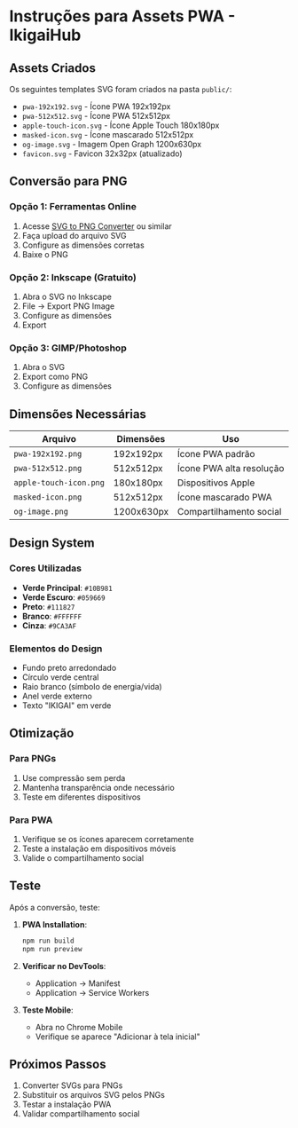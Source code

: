 # Instruções para Assets PWA - IkigaiHub

## Assets Criados

Os seguintes templates SVG foram criados na pasta `public/`:

- `pwa-192x192.svg` - Ícone PWA 192x192px
- `pwa-512x512.svg` - Ícone PWA 512x512px  
- `apple-touch-icon.svg` - Ícone Apple Touch 180x180px
- `masked-icon.svg` - Ícone mascarado 512x512px
- `og-image.svg` - Imagem Open Graph 1200x630px
- `favicon.svg` - Favicon 32x32px (atualizado)

## Conversão para PNG

### Opção 1: Ferramentas Online
1. Acesse [SVG to PNG Converter](https://convertio.co/svg-png/) ou similar
2. Faça upload do arquivo SVG
3. Configure as dimensões corretas
4. Baixe o PNG

### Opção 2: Inkscape (Gratuito)
1. Abra o SVG no Inkscape
2. File → Export PNG Image
3. Configure as dimensões
4. Export

### Opção 3: GIMP/Photoshop
1. Abra o SVG
2. Export como PNG
3. Configure as dimensões

## Dimensões Necessárias

| Arquivo | Dimensões | Uso |
|---------|-----------|-----|
| `pwa-192x192.png` | 192x192px | Ícone PWA padrão |
| `pwa-512x512.png` | 512x512px | Ícone PWA alta resolução |
| `apple-touch-icon.png` | 180x180px | Dispositivos Apple |
| `masked-icon.png` | 512x512px | Ícone mascarado PWA |
| `og-image.png` | 1200x630px | Compartilhamento social |

## Design System

### Cores Utilizadas
- **Verde Principal**: `#10B981`
- **Verde Escuro**: `#059669` 
- **Preto**: `#111827`
- **Branco**: `#FFFFFF`
- **Cinza**: `#9CA3AF`

### Elementos do Design
- Fundo preto arredondado
- Círculo verde central
- Raio branco (símbolo de energia/vida)
- Anel verde externo
- Texto "IKIGAI" em verde

## Otimização

### Para PNGs
1. Use compressão sem perda
2. Mantenha transparência onde necessário
3. Teste em diferentes dispositivos

### Para PWA
1. Verifique se os ícones aparecem corretamente
2. Teste a instalação em dispositivos móveis
3. Valide o compartilhamento social

## Teste

Após a conversão, teste:

1. **PWA Installation**:
   ```bash
   npm run build
   npm run preview
   ```

2. **Verificar no DevTools**:
   - Application → Manifest
   - Application → Service Workers

3. **Teste Mobile**:
   - Abra no Chrome Mobile
   - Verifique se aparece "Adicionar à tela inicial"

## Próximos Passos

1. Converter SVGs para PNGs
2. Substituir os arquivos SVG pelos PNGs
3. Testar a instalação PWA
4. Validar compartilhamento social 